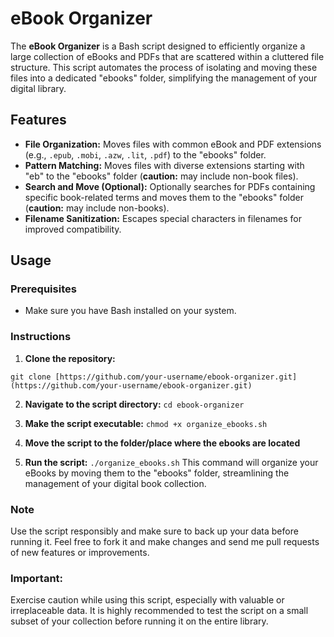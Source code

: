 # eBook Organizer

The **eBook Organizer** is a Bash script designed to efficiently organize a large collection of eBooks and PDFs that are scattered within a cluttered file structure. This script automates the process of isolating and moving these files into a dedicated "ebooks" folder, simplifying the management of your digital library.

## Features

* **File Organization:** Moves files with common eBook and PDF extensions (e.g., `.epub`, `.mobi`, `.azw`, `.lit`, `.pdf`) to the "ebooks" folder.
* **Pattern Matching:** Moves files with diverse extensions starting with "eb" to the "ebooks" folder (**caution:** may include non-book files).
* **Search and Move (Optional):** Optionally searches for PDFs containing specific book-related terms and moves them to the "ebooks" folder (**caution:** may include non-books).
* **Filename Sanitization:** Escapes special characters in filenames for improved compatibility.

## Usage

### Prerequisites

- Make sure you have Bash installed on your system.

### Instructions

1. **Clone the repository:**

```git clone [https://github.com/your-username/ebook-organizer.git](https://github.com/your-username/ebook-organizer.git)```

2. **Navigate to the script directory:**
```cd ebook-organizer```

3. **Make the script executable:**
```chmod +x organize_ebooks.sh```

4. **Move the script to the folder/place where the ebooks are located**

5. **Run the script:**
```./organize_ebooks.sh```
This command will organize your eBooks by moving them to the "ebooks" folder, streamlining the management of your digital book collection.
### Note
Use the script responsibly and make sure to back up your data before running it. Feel free to fork it and make changes and send me pull requests of new features or improvements.
### Important: 
Exercise caution while using this script, especially with valuable or irreplaceable data. It is highly recommended to test the script on a small subset of your collection before running it on the entire library.
